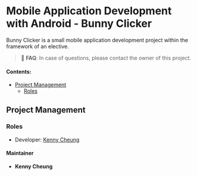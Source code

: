 # Mobile Application Development with Android - Bunny Clicker

Bunny Clicker is a small mobile application development project within the framework of an elective.

> 🚧 **FAQ**: In case of questions, please contact the owner of this project.

#### Contents:
- [Project Management](#project-management)
    - [Roles](#roles)



## Project Management

### Roles
- Developer: [Kenny Cheung](https://people.inside.fhnw.ch/Person.aspx?accountname=i%3A05%2Et%7Cadfs%7Ckenny%2Echeung%40students%2Efhnw%2Ech)


#### Maintainer
- **Kenny Cheung**
